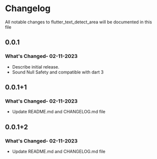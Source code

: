 # Changelog

All notable changes to flutter_text_detect_area will be documented in this file

## 0.0.1

### What's Changed- 02-11-2023

- Describe initial release.
- Sound Null Safety and compatible with dart 3

## 0.0.1+1

### What's Changed- 02-11-2023

- Update README.md and CHANGELOG.md file

## 0.0.1+2

### What's Changed- 02-11-2023

- Update README.md and CHANGELOG.md file
